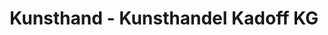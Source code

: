 ---
title: "Kunsthand - Kunsthandel Kadoff KG"
url: /arzl-pitztal/kunsthand-kunsthandel-kadoff-kg/
shop: Rahmen
---